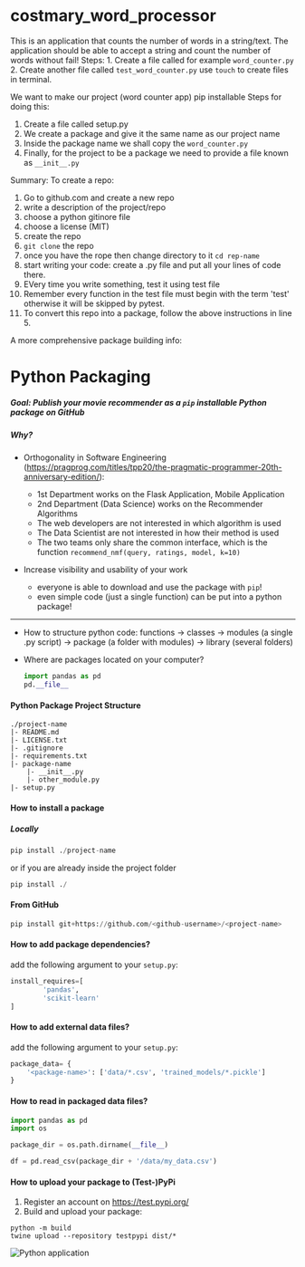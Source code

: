 # costmary_word_processor
This is an application that counts the number of words in a string/text. The application should be able to accept a string and count the number of words without fail!  Steps: 1. Create a file called for example `word_counter.py` 2. Create another file called `test_word_counter.py`     use `touch` to create files in terminal.


We want to make our project (word counter app) pip installable
Steps for doing this:
1. Create a file called setup.py
2. We create a package and give it the same name as our project name
3. Inside the package name we shall copy the `word_counter.py`
4. Finally, for the project to be a package we need to provide a file known as `__init__.py`


Summary:
To create a repo:
1. Go to github.com and create a new repo
2. write a description of the project/repo
3. choose a python gitinore file
4. choose a license (MIT)
5. create the repo
6. `git clone` the repo
7. once you have the rope then change directory to it `cd rep-name`
8. start writing your code: create a .py file and put all your lines of code there.
9. EVery time you write something, test it using test file
10. Remember every function in the test file must begin with the term 'test' otherwise it will be skipped by pytest.
11. To convert this repo into a package, follow the above instructions in line 5.


A more comprehensive package building info:

# Python Packaging

##### Goal: Publish your movie recommender as a `pip` installable Python package on GitHub

##### Why?

 - Orthogonality in Software Engineering (https://pragprog.com/titles/tpp20/the-pragmatic-programmer-20th-anniversary-edition/):
   	- 1st Department works on the Flask Application, Mobile Application
   	- 2nd Department (Data Science) works on the Recommender Algorithms
   	- The web developers are not interested in which algorithm is used
   	- The Data Scientist are not interested in how their method is used
   	- The two teams only share the common interface, which is the function `recommend_nmf(query, ratings, model, k=10)`

 - Increase visibility and usability of your work
   	- everyone is able to download and use the package with `pip`!
   	- even simple code (just a single function) can be put into a python package!
  
____
 	
- How to structure python code: functions -> classes -> modules (a single .py script) -> package (a folder with modules) -> library (several folders)

- Where are packages located on your computer?

  ```python
  import pandas as pd
  pd.__file__
  ```

#### Python Package Project Structure

```
./project-name
|- README.md
|- LICENSE.txt
|- .gitignore
|- requirements.txt
|- package-name
	|- __init__.py
	|- other_module.py
|- setup.py
```

#### How to install a package

##### Locally

```python
pip install ./project-name
```

or if you are already inside the project folder

```python
pip install ./
```



#### From GitHub

```python
pip install git+https://github.com/<github-username>/<project-name>
```


#### How to add package dependencies?

add the following argument to your `setup.py`:

```python
install_requires=[
        'pandas',
        'scikit-learn'
]
```


#### How to add external data files?

add the following argument to your `setup.py`:

```python
package_data= {
    '<package-name>': ['data/*.csv', 'trained_models/*.pickle']
}
```


#### How to read in packaged data files?

```Python
import pandas as pd
import os

package_dir = os.path.dirname(__file__)

df = pd.read_csv(package_dir + '/data/my_data.csv')
```


#### How to upload your package to (Test-)PyPi

1. Register an account on https://test.pypi.org/  
2. Build and upload your package:

```shell
python -m build
twine upload --repository testpypi dist/*
```

![Python application](https://github.com/muqit-zoarder/REPO/costmary_word_processor/Python%20application/badge.svg)






